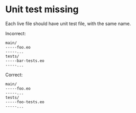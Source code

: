 # Unit test missing

Each live file should have unit test file, with the same name.

Incorrect:

```text
main/
-----foo.eo
-----...
tests/
-----bar-tests.eo
-----...
```

Correct:

```text
main/
-----foo.eo
-----...
tests/
-----foo-tests.eo
-----...
```